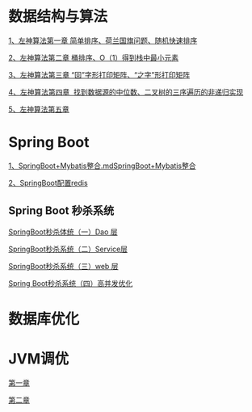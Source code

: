 # 数据结构与算法

<a href="https://github.com/wannengdek/DataStructure/blob/master/左神算法/第一章/第一章.md">
  1、左神算法第一章 简单排序、荷兰国旗问题、随机快速排序</a>

<a href="https://github.com/wannengdek/DataStructure/blob/master/左神算法/第二章/2.md">2、左神算法第二章 桶排序、O（1）得到栈中最小元素</a>

<a href="https://github.com/wannengdek/DataStructure/blob/master/左神算法/第三章/第三章.md">3、左神算法第三章 “回”字形打印矩阵、“之字”形打印矩阵</a>

<a href="https://github.com/wannengdek/DataStructure/blob/master/%E5%B7%A6%E7%A5%9E%E7%AE%97%E6%B3%95/%E7%AC%AC%E5%9B%9B%E7%AB%A0/%E7%AC%AC%E5%9B%9B%E7%AB%A0.md">4、左神算法第四章  找到数据源的中位数、二叉树的三序遍历的非递归实现</a>

<a href="https://github.com/wannengdek/DataStructure/blob/master/左神算法/第五章/第五章.md">5、左神算法第五章 </a>

# Spring Boot

<a href="https://github.com/wannengdek/DataStructure/blob/master/SpringBoot%20%E9%85%8D%E7%BD%AE/SpringBoot%2BMybatis%2BDruid%E6%95%B4%E5%90%88.md">
  1、SpringBoot+Mybatis整合.mdSpringBoot+Mybatis整合</a>

[2、SpringBoot配置redis](https://github.com/wannengdek/DataStructure/blob/master/SpringBoot%20%E9%85%8D%E7%BD%AE/SpringBoot%E9%85%8D%E7%BD%AEredis/SpringBoot%E9%85%8D%E7%BD%AEredis.md)

## Spring Boot 秒杀系统

[SpringBoot秒杀体统（一）Dao 层](https://github.com/wannengdek/DataStructure/blob/master/SpringBoot%20%E9%85%8D%E7%BD%AE/SpringBoot%E7%A7%92%E6%9D%80%E7%B3%BB%E7%BB%9F/SpringBoot%E7%A7%92%E6%9D%80%E4%BD%93%E7%BB%9F%EF%BC%88%E4%B8%80%EF%BC%89Dao%20%E5%B1%82.md)

[SpringBoot秒杀系统（二）Service层](https://github.com/wannengdek/DataStructure/blob/master/SpringBoot%20%E9%85%8D%E7%BD%AE/SpringBoot%E7%A7%92%E6%9D%80%E7%B3%BB%E7%BB%9F/SpringBoot%E7%A7%92%E6%9D%80%E7%B3%BB%E7%BB%9F%EF%BC%88%E4%BA%8C%EF%BC%89Service%E5%B1%82.md)

[SpringBoot秒杀系统（三）web 层](https://github.com/wannengdek/DataStructure/blob/master/SpringBoot%20%E9%85%8D%E7%BD%AE/SpringBoot%E7%A7%92%E6%9D%80%E7%B3%BB%E7%BB%9F/SpringBoot%E7%A7%92%E6%9D%80%E7%B3%BB%E7%BB%9F%EF%BC%88%E4%B8%89%EF%BC%89web%20%E5%B1%82.md)

[Spring Boot秒杀系统（四）高并发优化](https://github.com/wannengdek/DataStructure/blob/master/SpringBoot%20%E9%85%8D%E7%BD%AE/SpringBoot%E7%A7%92%E6%9D%80%E7%B3%BB%E7%BB%9F/Spring%20Boot%E7%A7%92%E6%9D%80%E7%B3%BB%E7%BB%9F%EF%BC%88%E5%9B%9B%EF%BC%89%E9%AB%98%E5%B9%B6%E5%8F%91%E4%BC%98%E5%8C%96.md)

# 数据库优化





# JVM调优

<a href="https://github.com/wannengdek/DataStructure/blob/master/%E6%B7%B1%E5%85%A5%E7%90%86%E8%A7%A3JVM/%E7%AC%AC%E4%B8%80%E7%AB%A0/%E7%AC%AC%E4%B8%80%E7%AB%A0.md">
第一章</a>

[第二章](https://github.com/wannengdek/DataStructure/blob/master/%E6%B7%B1%E5%85%A5%E7%90%86%E8%A7%A3JVM/%E7%AC%AC%E4%BA%8C%E7%AB%A0/%E7%AC%AC%E4%BA%8C%E7%AB%A0.md)

























